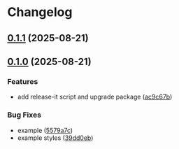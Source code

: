 # Changelog

## [0.1.1](https://github.com/watadarkstar/react-native-parlant/compare/0.1.0...0.1.1) (2025-08-21)

## [0.1.0](https://github.com/watadarkstar/react-native-parlant/compare/0.0.6...0.1.0) (2025-08-21)

### Features

* add release-it script and upgrade package ([ac9c67b](https://github.com/watadarkstar/react-native-parlant/commit/ac9c67b3e38f0d831e972b271498a49ded7875c1))

### Bug Fixes

* example ([5579a7c](https://github.com/watadarkstar/react-native-parlant/commit/5579a7ce6d56c402e714b08e5338ad15c7f66ccd))
* example styles ([39dd0eb](https://github.com/watadarkstar/react-native-parlant/commit/39dd0ebc882d3c32dc575754c2e2ba7e29c3d73d))
